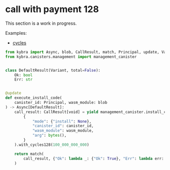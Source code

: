 # call with payment 128

This section is a work in progress.

Examples:

-   [cycles](https://github.com/demergent-labs/kybra/tree/main/examples/cycles)

```python
from kybra import Async, blob, CallResult, match, Principal, update, Variant, void
from kybra.canisters.management import management_canister


class DefaultResult(Variant, total=False):
    Ok: bool
    Err: str


@update
def execute_install_code(
    canister_id: Principal, wasm_module: blob
) -> Async[DefaultResult]:
    call_result: CallResult[void] = yield management_canister.install_code(
        {
            "mode": {"install": None},
            "canister_id": canister_id,
            "wasm_module": wasm_module,
            "arg": bytes(),
        }
    ).with_cycles128(100_000_000_000)

    return match(
        call_result, {"Ok": lambda _: {"Ok": True}, "Err": lambda err: {"Err": err}}
    )
```
